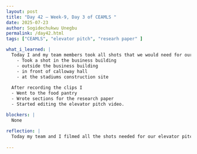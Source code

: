 ```yaml
---
layout: post
title: "Day 42 – Week-9, Day 3 of CEAMLS "
date: 2025-07-23
author: Sogidechukwu Unegbu
permalink: /day42.html
tags: ["CEAMLS", "elevator pitch", "researh paper" ]

what_i_learned: |
  Today I and my team members took all shots that we would need for our elevator pitch after brainstorming ideas
    - Took a shot in the business building
    - outside the business building
    - in front of calloway hall
    - at the stadiums construction site
  
  After recording the clips I 
  - Went to the food pantry 
  - Wrote sections for the research paper
  - Started editing the elevator pitch video.

blockers: |
  None
  
reflection: |
  Today my team and I filmed all the shots needed for our elevator pitch after brainstorming ideas. We recorded scenes in the business building, outside it, in front of Calloway Hall, and at the stadium construction site. I also stopped by the food pantry, wrote sections of the research paper, and started editing the elevator pitch video.
 
---
```

